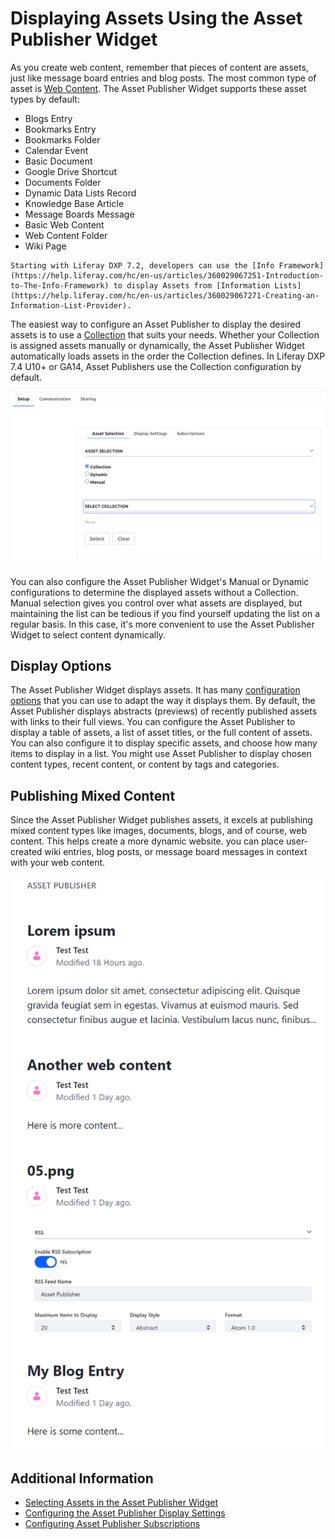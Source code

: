 # Displaying Assets Using the Asset Publisher Widget

As you create web content, remember that pieces of content are assets, just like message board entries and blog posts. The most common type of asset is [Web Content](../../../content-authoring-and-management/web-content/web-content-articles/adding-a-basic-web-content-article.md).
The Asset Publisher Widget supports these asset types by default:

* Blogs Entry
* Bookmarks Entry
* Bookmarks Folder
* Calendar Event
* Basic Document
* Google Drive Shortcut
* Documents Folder
* Dynamic Data Lists Record
* Knowledge Base Article
* Message Boards Message
* Basic Web Content
* Web Content Folder
* Wiki Page

```{note}
Starting with Liferay DXP 7.2, developers can use the [Info Framework](https://help.liferay.com/hc/en-us/articles/360029067251-Introduction-to-The-Info-Framework) to display Assets from [Information Lists](https://help.liferay.com/hc/en-us/articles/360029067271-Creating-an-Information-List-Provider).
```

The easiest way to configure an Asset Publisher to display the desired assets is to use a [Collection](../../../content-authoring-and-management/collections-and-collection-pages.md) that suits your needs. Whether your Collection is assigned assets manually or dynamically, the Asset Publisher Widget automatically loads assets in the order the Collection defines. In Liferay DXP 7.4 U10+ or GA14, Asset Publishers use the Collection configuration by default.

![You can configure an Asset Publisher Widget to use the Collection, Manual, or Dynamic methods of retrieving assets to display.](./displaying-assets-using-the-asset-publisher-widget/images/01.png)

You can also configure the Asset Publisher Widget's Manual or Dynamic configurations to determine the displayed assets without a Collection. Manual selection gives you control over what assets are displayed, but maintaining the list can be tedious if you find yourself updating the list on a regular basis. In this case, it's more convenient to use the Asset Publisher Widget to select content dynamically.

## Display Options

The Asset Publisher Widget displays assets. It has many [configuration options](./configuring-asset-publisher-display-settings.md) that you can use to adapt the way it displays them. By default, the Asset Publisher displays abstracts (previews) of recently published assets with links to their full views. You can configure the Asset Publisher to display a table of assets, a list of asset titles, or the full content of assets. You can also configure it to display specific assets, and choose how many items to display in a list. You might use Asset Publisher to display chosen content types, recent content, or content by tags and categories.

## Publishing Mixed Content

Since the Asset Publisher Widget publishes assets, it excels at publishing mixed content types like images, documents, blogs, and of course, web content. This helps create a more dynamic website. you can place user-created wiki entries, blog posts, or message board messages in context with your web content.

![You can publish mixed content types with the Asset Publisher Widget.](./displaying-assets-using-the-asset-publisher-widget/images/02.png)

## Additional Information

* [Selecting Assets in the Asset Publisher Widget](./selecting-assets-in-the-asset-publisher-widget.md)
* [Configuring the Asset Publisher Display Settings](./configuring-asset-publisher-display-settings.md)
* [Configuring Asset Publisher Subscriptions](./configuring-asset-publisher-subscriptions.md)
